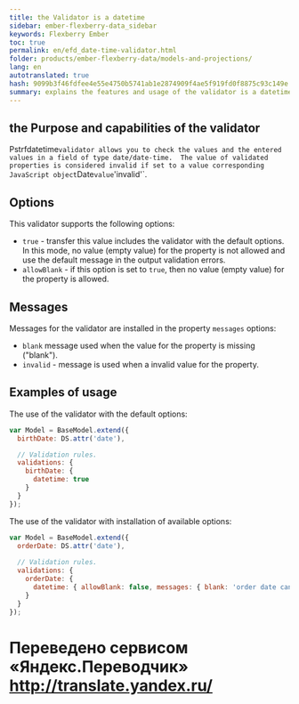 ```yaml
--- 
title: the Validator is a datetime 
sidebar: ember-flexberry-data_sidebar 
keywords: Flexberry Ember 
toc: true 
permalink: en/efd_date-time-validator.html 
folder: products/ember-flexberry-data/models-and-projections/ 
lang: en 
autotranslated: true 
hash: 9099b3f46fdfee4e55e4750b5741ab1e2874909f4ae5f919fd0f8875c93c149e 
summary: explains the features and usage of the validator is a datetime. 
--- 
```


## the Purpose and capabilities of the validator 

Pstrfdatetime` validator allows you to check the values and the entered values in a field of type date/date-time. 
The value of validated properties is considered invalid if set to a value corresponding JavaScript object `Date` value `'invalid'`. 

## Options 

This validator supports the following options: 

* `true` - transfer this value includes the validator with the default options. In this mode, no value (empty value) for the property is not allowed and use the default message in the output validation errors. 
* `allowBlank` - if this option is set to `true`, then no value (empty value) for the property is allowed. 

## Messages 

Messages for the validator are installed in the property `messages` options: 

* `blank` message used when the value for the property is missing ("blank"). 
* `invalid` - message is used when a invalid value for the property. 

## Examples of usage 

The use of the validator with the default options: 

```javascript
var Model = BaseModel.extend({
  birthDate: DS.attr('date'),

  // Validation rules. 
  validations: {
    birthDate: {
      datetime: true
    }
  }
});
``` 

The use of the validator with installation of available options: 

```javascript
var Model = BaseModel.extend({
  orderDate: DS.attr('date'),
  
  // Validation rules. 
  validations: {
    orderDate: {
      datetime: { allowBlank: false, messages: { blank: 'order date can\'t be blank', invalid: 'please input valid date' } }
    }
  }
});
```


 # Переведено сервисом «Яндекс.Переводчик» http://translate.yandex.ru/
